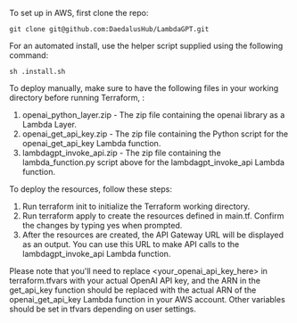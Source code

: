 To set up in AWS, first clone the repo:

`git clone git@github.com:DaedalusHub/LambdaGPT.git`

For an automated install, use the helper script supplied using the following command:

`sh .install.sh`

To deploy manually, make sure to have the following files in your working directory before running Terraform, :

1. openai_python_layer.zip - The zip file containing the openai library as a Lambda Layer.
2. openai_get_api_key.zip - The zip file containing the Python script for the openai_get_api_key Lambda function.
3. lambdagpt_invoke_api.zip - The zip file containing the lambda_function.py script above for the lambdagpt_invoke_api Lambda function.

To deploy the resources, follow these steps:

1. Run terraform init to initialize the Terraform working directory.
2. Run terraform apply to create the resources defined in main.tf. Confirm the changes by typing yes when prompted.
3. After the resources are created, the API Gateway URL will be displayed as an output. You can use this URL to make API calls to the lambdagpt_invoke_api Lambda function.

Please note that you'll need to replace <your_openai_api_key_here> in terraform.tfvars with your actual OpenAI API key, and the ARN in the get_api_key function should be replaced with the actual ARN of the openai_get_api_key Lambda function in your AWS account. Other variables should be set in tfvars depending on user settings.